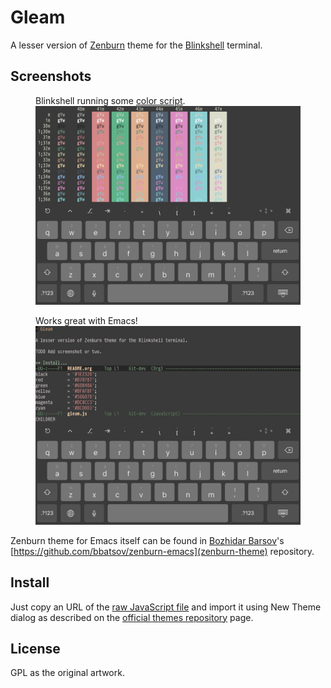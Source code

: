# Gleam

A lesser version of [Zenburn](https://github.com/jnurmine/Zenburn) theme for the [Blinkshell](https://blink.sh/) terminal.

## Screenshots

<p>
 <figure>
  <figcaption>Blinkshell running some <a href="http://pastebin.com/LPtpFFub">color script</a>.</figcaption>
  <img src="https://github.com/andreythegeek/gleam/raw/dev/screenshots/FigA_Empty.jpg"
       alt="Theme colors in real environment." />
 </figure>
</p>

<p>
 <figure>
  <figcaption>Works great with Emacs!</figcaption>
  <img src="https://github.com/andreythegeek/gleam/raw/dev/screenshots/FigB_Emacs.jpg"
       alt="Terminal emulator running Emacs program." />
 </figure>
</p>

Zenburn theme for Emacs itself can be found in [Bozhidar Barsov](https://github.com/bbatsov)'s [https://github.com/bbatsov/zenburn-emacs](zenburn-theme) repository.

## Install

Just copy an URL of the [raw JavaScript file](https://raw.githubusercontent.com/andreythegeek/gleam/dev/gleam.js) and import it using New Theme dialog as described on the [official themes repository](https://github.com/blinksh/themes) page.

## License

GPL as the original artwork.
